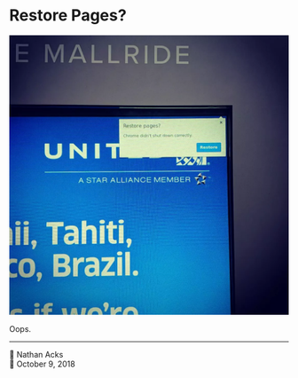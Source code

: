 # Restore Pages?

![An outdoor “smart” advertisement, displaying an error that makes it obvious that it’s running the ads through Google Chrome](assets/2018-10-09-restore-pages.webp)

Oops.

- - - -

<span aria-hidden="true">👤</span> Nathan Acks  
<span aria-hidden="true">📅</span> October 9, 2018
